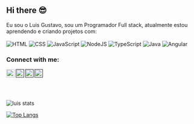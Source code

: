 ## Hi there :sunglasses:

Eu sou o Luis Gustavo, sou um Programador Full stack, atualmente estou aprendendo e criando projetos com: 
<br>
<br>
![HTML](https://img.shields.io/badge/html-%23E34F26.svg?style=for-the-badge&logo=html5&logoColor=white)
![CSS](https://img.shields.io/badge/css-%231572B6.svg?style=for-the-badge&logo=css3&logoColor=white)
![JavaScript](https://img.shields.io/badge/javascript-%23323330.svg?style=for-the-badge&logo=javascript&logoColor=%23F7DF1E)
![NodeJS](https://img.shields.io/badge/node.js-6DA55F?style=for-the-badge&logo=node.js&logoColor=white)
![TypeScript](https://img.shields.io/badge/typescript-%23007ACC.svg?style=for-the-badge&logo=typescript&logoColor=white)
![Java](https://img.shields.io/badge/java-%23ED8B00.svg?style=for-the-badge&logo=openjdk&logoColor=white)
![Angular](https://img.shields.io/badge/angular-%23DD0031.svg?style=for-the-badge&logo=angular&logoColor=white)
<br>
### Connect with me:

<p>
<a href="https://www.instagram.com/luisgbispo_?igsh=MWpmMXppaG5kcTVtdQ== ">
<img align="left" alt="Instagram" width="22px" src="https://cdn.jsdelivr.net/npm/simple-icons@v3/icons/instagram.svg" />
</a>
<a href="">
<img align="left" alt="LinkedIn" width="22px" src="https://cdn.jsdelivr.net/npm/simple-icons@v3/icons/linkedin.svg" />
<a href="">
<img align="left" alt="Discord" width="22px" src="https://s.widget-club.com/samples/tFag1IrqmkbYT4YcoN26yXx6h472/4OCvVtglu58tak2mn5LX/006CAD86-B89A-4C60-840A-47D8E7089798.jpg?q=70" />
</a>
<a href="">
<img align="left" alt="Email" width="22px" src="https://cdn.pixabay.com/photo/2014/04/03/09/58/email-309491_1280.png" />
</a>
</p>





<br>
<br>
<br>
<br>

![luis stats](https://github-readme-stats.vercel.app/api?username=LuisGbispo&show_icons=true&theme=radical)

[![Top Langs](https://github-readme-stats.vercel.app/api/top-langs/?username=rodolfomori22)](https://github.com/anuraghazra/github-readme-stats)
